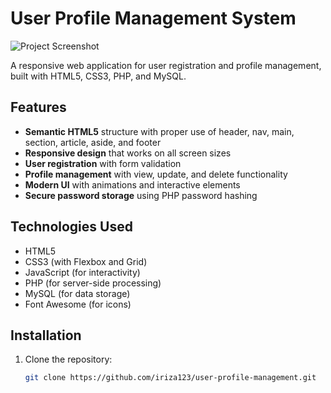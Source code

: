 # User Profile Management System

![Project Screenshot](https://via.placeholder.com/800x400?text=Project+Screenshot)

A responsive web application for user registration and profile management, built with HTML5, CSS3, PHP, and MySQL.

## Features

- **Semantic HTML5** structure with proper use of header, nav, main, section, article, aside, and footer
- **Responsive design** that works on all screen sizes
- **User registration** with form validation
- **Profile management** with view, update, and delete functionality
- **Modern UI** with animations and interactive elements
- **Secure password storage** using PHP password hashing

## Technologies Used

- HTML5
- CSS3 (with Flexbox and Grid)
- JavaScript (for interactivity)
- PHP (for server-side processing)
- MySQL (for data storage)
- Font Awesome (for icons)

## Installation

1. Clone the repository:
   ```bash
   git clone https://github.com/iriza123/user-profile-management.git
